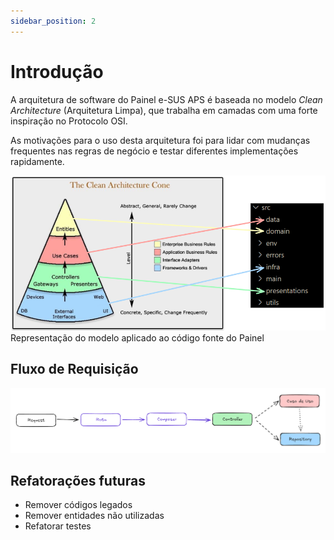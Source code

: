 ```yaml
---
sidebar_position: 2
---
```


# Introdução

A arquitetura de software do Painel e-SUS APS é baseada no modelo *Clean Architecture* (Arquitetura Limpa), que trabalha em camadas com uma forte inspiração no Protocolo OSI.

As motivações para o uso desta arquitetura foi para lidar com mudanças frequentes nas regras de negócio e testar diferentes implementações rapidamente.

![Representação](img/arch-painel.png)
Representação do modelo aplicado ao código fonte do Painel

## Fluxo de Requisição

![Representação](img/flow.png)

## Refatorações futuras

- Remover códigos legados
- Remover entidades não utilizadas
- Refatorar testes


